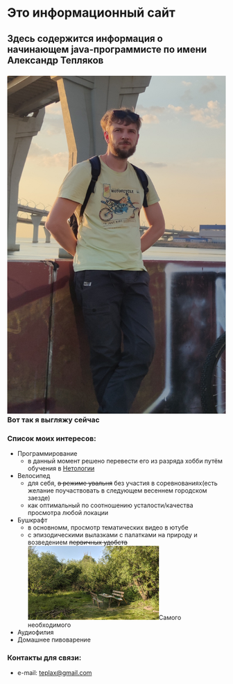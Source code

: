 # Это информационный сайт
## Здесь содержится информация о начинающем java-программисте по имени Александр Тепляков
 
### ![Моё фото](img\Me2024-Portrait.jpg)Вот так я выгляжу сейчас

### Список моих интересов:
- Программирование
  - в данный момент решено перевести его из разряда хобби путём обучения в [Нетологии](https://netology.ru/ "Здесь вы можете получить качественное образование на более чем 350 курсах!")
- Велосипед
  - для себя, ~~в режиме увальня~~ без участия в соревнованиях(есть желание поучаствовать в следующем весеннем городском заезде)
  - как оптимальный по соотношению усталости/качества просмотра любой локации
- Бушкрафт
  - в основномм, просмотр тематических видео в ютубе
  - с эпизодическими вылазками с палатками на природу и возведением ~~первичных удобств~~ ![фото объекта](img\tableMin.jpg)Cамого необходимого 
- Аудиофилия
- Домашнее пивоварение

### Контакты для связи:
- e-mail: teplax@gmail.com